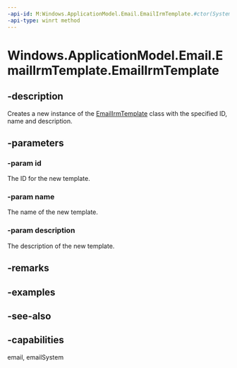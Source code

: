```yaml
---
-api-id: M:Windows.ApplicationModel.Email.EmailIrmTemplate.#ctor(System.String,System.String,System.String)
-api-type: winrt method
---
```


<!-- Method syntax
public EmailIrmTemplate(System.String id, System.String name, System.String description)
-->

# Windows.ApplicationModel.Email.EmailIrmTemplate.EmailIrmTemplate

## -description
Creates a new instance of the [EmailIrmTemplate](emailirmtemplate.md) class with the specified ID, name and description.

## -parameters
### -param id
The ID for the new template.

### -param name
The name of the new template.

### -param description
The description of the new template.

## -remarks

## -examples

## -see-also

## -capabilities
email, emailSystem
